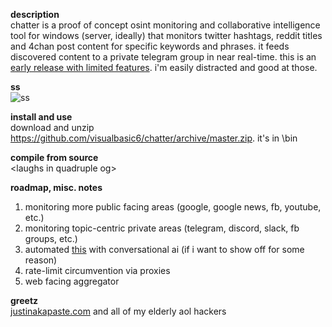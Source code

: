 **description**<br/>
chatter is a proof of concept osint monitoring and collaborative intelligence tool for windows (server, ideally) that monitors twitter hashtags, reddit titles and 4chan post content for specific keywords and phrases. it feeds discovered content to a private telegram group in near real-time. this is an [early release with limited features](https://github.com/visualbasic6/subdomain-bruteforce). i'm easily distracted and good at those.

**ss**<br/>
![ss](https://github.com/visualbasic6/chatter/raw/master/ss.gif)

**install and use**<br/>
download and unzip https://github.com/visualbasic6/chatter/archive/master.zip. it's in \bin

**compile from source**<br/>
\<laughs in quadruple og\>

**roadmap, misc. notes**<br/>
1. monitoring more public facing areas (google, google news, fb, youtube, etc.)
2. monitoring topic-centric private areas (telegram, discord, slack, fb groups, etc.)
3. automated [this](https://pastebin.com/raw/irj4Fyd5) with conversational ai (if i want to show off for some reason)
4. rate-limit circumvention via proxies
5. web facing aggregator

**greetz**<br/>
[justinakapaste.com](https://justinakapaste.com) and all of my elderly aol hackers
